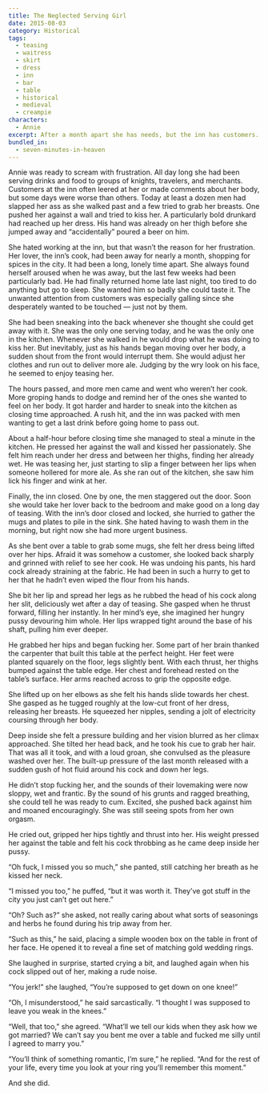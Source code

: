 ```yaml
---
title: The Neglected Serving Girl
date: 2015-08-03
category: Historical
tags:
  - teasing
  - waitress
  - skirt
  - dress
  - inn
  - bar
  - table
  - historical
  - medieval
  - creampie
characters:
  - Annie
excerpt: After a month apart she has needs, but the inn has customers.
bundled_in:
  - seven-minutes-in-heaven
---
```


Annie was ready to scream with frustration. All day long she had been serving drinks and food to groups of knights, travelers, and merchants. Customers at the inn often leered at her or made comments about her body, but some days were worse than others. Today at least a dozen men had slapped her ass as she walked past and a few tried to grab her breasts. One pushed her against a wall and tried to kiss her. A particularly bold drunkard had reached up her dress. His hand was already on her thigh before she jumped away and “accidentally” poured a beer on him.

She hated working at the inn, but that wasn’t the reason for her frustration. Her lover, the inn’s cook, had been away for nearly a month, shopping for spices in the city. It had been a long, lonely time apart. She always found herself aroused when he was away, but the last few weeks had been particularly bad. He had finally returned home late last night, too tired to do anything but go to sleep. She wanted him so badly she could taste it. The unwanted attention from customers was especially galling since she desperately wanted to be touched — just not by them.

She had been sneaking into the back whenever she thought she could get away with it. She was the only one serving today, and he was the only one in the kitchen. Whenever she walked in he would drop what he was doing to kiss her. But inevitably, just as his hands began moving over her body, a sudden shout from the front would interrupt them. She would adjust her clothes and run out to deliver more ale. Judging by the wry look on his face, he seemed to enjoy teasing her.

The hours passed, and more men came and went who weren’t her cook. More groping hands to dodge and remind her of the ones she wanted to feel on her body. It got harder and harder to sneak into the kitchen as closing time approached. A rush hit, and the inn was packed with men wanting to get a last drink before going home to pass out.

About a half-hour before closing time she managed to steal a minute in the kitchen. He pressed her against the wall and kissed her passionately. She felt him reach under her dress and between her thighs, finding her already wet. He was teasing her, just starting to slip a finger between her lips when someone hollered for more ale. As she ran out of the kitchen, she saw him lick his finger and wink at her.

Finally, the inn closed. One by one, the men staggered out the door. Soon she would take her lover back to the bedroom and make good on a long day of teasing. With the inn’s door closed and locked, she hurried to gather the mugs and plates to pile in the sink. She hated having to wash them in the morning, but right now she had more urgent business.

As she bent over a table to grab some mugs, she felt her dress being lifted over her hips. Afraid it was somehow a customer, she looked back sharply and grinned with relief to see her cook. He was undoing his pants, his hard cock already straining at the fabric. He had been in such a hurry to get to her that he hadn’t even wiped the flour from his hands.

She bit her lip and spread her legs as he rubbed the head of his cock along her slit, deliciously wet after a day of teasing. She gasped when he thrust forward, filling her instantly. In her mind’s eye, she imagined her hungry pussy devouring him whole. Her lips wrapped tight around the base of his shaft, pulling him ever deeper.

He grabbed her hips and began fucking her. Some part of her brain thanked the carpenter that built this table at the perfect height. Her feet were planted squarely on the floor, legs slightly bent. With each thrust, her thighs bumped against the table edge. Her chest and forehead rested on the table’s surface. Her arms reached across to grip the opposite edge.

She lifted up on her elbows as she felt his hands slide towards her chest. She gasped as he tugged roughly at the low-cut front of her dress, releasing her breasts. He squeezed her nipples, sending a jolt of electricity coursing through her body.

Deep inside she felt a pressure building and her vision blurred as her climax approached. She tilted her head back, and he took his cue to grab her hair. That was all it took, and with a loud groan, she convulsed as the pleasure washed over her. The built-up pressure of the last month released with a sudden gush of hot fluid around his cock and down her legs.

He didn’t stop fucking her, and the sounds of their lovemaking were now sloppy, wet and frantic. By the sound of his grunts and ragged breathing, she could tell he was ready to cum. Excited, she pushed back against him and moaned encouragingly. She was still seeing spots from her own orgasm.

He cried out, gripped her hips tightly and thrust into her. His weight pressed her against the table and felt his cock throbbing as he came deep inside her pussy.

“Oh fuck, I missed you so much,” she panted, still catching her breath as he kissed her neck.

“I missed you too,” he puffed, “but it was worth it. They’ve got stuff in the city you just can’t get out here.”

“Oh? Such as?” she asked, not really caring about what sorts of seasonings and herbs he found during his trip away from her.

“Such as this,” he said, placing a simple wooden box on the table in front of her face. He opened it to reveal a fine set of matching gold wedding rings.

She laughed in surprise, started crying a bit, and laughed again when his cock slipped out of her, making a rude noise.

“You jerk!” she laughed, “You’re supposed to get down on one knee!”

“Oh, I misunderstood,” he said sarcastically. “I thought I was supposed to leave you weak in the knees.”

“Well, that too,” she agreed. “What’ll we tell our kids when they ask how we got married? We can’t say you bent me over a table and fucked me silly until I agreed to marry you.”

“You’ll think of something romantic, I’m sure,” he replied. “And for the rest of your life, every time you look at your ring you’ll remember this moment.”

And she did.
